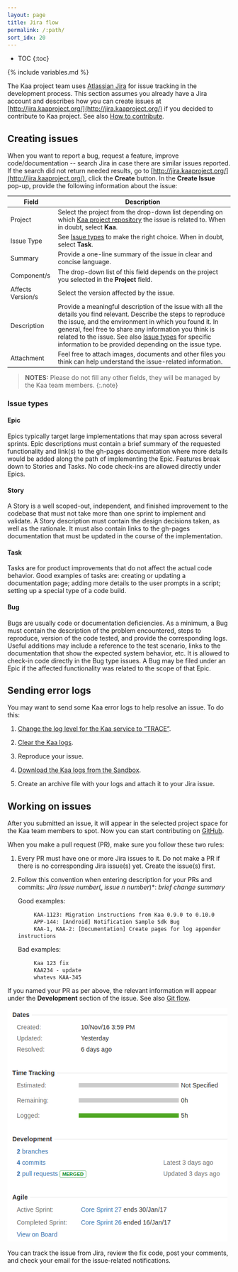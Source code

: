 ```yaml
---
layout: page
title: Jira flow
permalink: /:path/
sort_idx: 20
---
```


* TOC
{:toc}

{% include variables.md %}

The Kaa project team uses [Atlassian Jira](https://www.atlassian.com/software/jira) for issue tracking in the development process.
This section assumes you already have a Jira account and describes how you can create issues at [http://jira.kaaproject.org/](http://jira.kaaproject.org/) if you decided to contribute to Kaa project.
See also [How to contribute]({{root_url}}Customization-guide/How-to-contribute/).

## Creating issues

When you want to report a bug, request a feature, improve code/documentation -- search Jira in case there are similar issues reported.
If the search did not return needed results, go to [http://jira.kaaproject.org/](http://jira.kaaproject.org/), click the **Create** button.
In the **Create Issue** pop-up, provide the following information about the issue:

| Field | Description |
|-------|-------------|
| Project | Select the project from the drop-down list depending on which [Kaa project repository](https://github.com/kaaproject) the issue is related to. When in doubt, select **Kaa**. |
| Issue Type | See [Issue types](#issue-types) to make the right choice. When in doubt, select **Task**. |
| Summary | Provide a one-line summary of the issue in clear and concise language. |
| Component/s | The drop-down list of this field depends on the project you selected in the **Project** field. |
| Affects Version/s | Select the version affected by the issue. |
| Description | Provide a meaningful description of the issue with all the details you find relevant. Describe the steps to reproduce the issue, and the environment in which you found it. In general, feel free to share any information you think is related to the issue. See also [Issue types](#issue-types) for specific information to be provided depending on the issue type. |
| Attachment | Feel free to attach images, documents and other files you think can help understand the issue-related information. |

>**NOTES:** Please do not fill any other fields, they will be managed by the Kaa team members.
{:.note}

### Issue types

#### Epic

Epics typically target large implementations that may span across several sprints.
Epic descriptions must contain a brief summary of the requested functionality and link(s) to the gh-pages documentation where more details would be added along the path of implementing the Epic.
Features break down to Stories and Tasks.
No code check-ins are allowed directly under Epics.

#### Story

A Story is a well scoped-out, independent, and finished improvement to the codebase that must not take more than one sprint to implement and validate.
A Story description must contain the design decisions taken, as well as the rationale.
It must also contain links to the gh-pages documentation that must be updated in the course of the implementation.

#### Task

Tasks are for product improvements that do not affect the actual code behavior.
Good examples of tasks are: creating or updating a documentation page; adding more details to the user prompts in a script; setting up a special type of a code build.

#### Bug

Bugs are usually code or documentation deficiencies.
As a minimum, a Bug must contain the description of the problem encountered, steps to reproduce, version of the code tested, and provide the corresponding logs.
Useful additions may include a reference to the test scenario, links to the documentation that show the expected system behavior, etc.
It is allowed to check-in code directly in the Bug type issues.
A Bug may be filed under an Epic if the affected functionality was related to the scope of that Epic.

## Sending error logs

You may want to send some Kaa error logs to help resolve an issue.
To do this:

1. [Change the log level for the Kaa service to “TRACE”]({{root_url}}Administration-guide/Troubleshooting/#how-to-change-the-service-logging-level).

2. [Clear the Kaa logs]({{root_url}}Administration-guide/Troubleshooting/#how-to-clear-the-kaa-logs).

3. Reproduce your issue.

4. [Download the Kaa logs from the Sandbox]({{root_url}}Administration-guide/Troubleshooting/#how-to-download-the-kaa-logs-from-the-sandbox).

5. Create an archive file with your logs and attach it to your Jira issue.

## Working on issues

After you submitted an issue, it will appear in the selected project space for the Kaa team members to spot.
Now you can start contributing on [GitHub](https://github.com/kaaproject/).

When you make a pull request (PR), make sure you follow these two rules:

1. Every PR must have one or more Jira issues to it.
Do not make a PR if there is no corresponding Jira issue(s) yet.
Create the issue(s) first.

2. Follow this convention when entering description for your PRs and commits: _Jira issue number_(, _issue n number_)*: _brief change summary_

	Good examples:
	
			KAA-1123: Migration instructions from Kaa 0.9.0 to 0.10.0
			APP-144: [Android] Notification Sample Sdk Bug
			KAA-1, KAA-2: [Documentation] Create pages for log appender instructions

	Bad examples:
	
			Kaa 123 fix
			KAA234 - update
			whatevs KAA-345

If you named your PR as per above, the relevant information will appear under the **Development** section of the issue. See also [Git flow]({{root_url}}Customization-guide/How-to-contribute/Git-flow/).

![Development section](attach/development_section.png)

You can track the issue from Jira, review the fix code, post your comments, and check your email for the issue-related notifications.